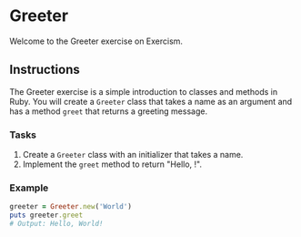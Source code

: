 # Greeter

Welcome to the Greeter exercise on Exercism.

## Instructions

The Greeter exercise is a simple introduction to classes and methods in Ruby. You will create a `Greeter` class that takes a name as an argument and has a method `greet` that returns a greeting message.

### Tasks

1. Create a `Greeter` class with an initializer that takes a name.
2. Implement the `greet` method to return "Hello, <name>!".

### Example

```ruby
greeter = Greeter.new('World')
puts greeter.greet
# Output: Hello, World!
